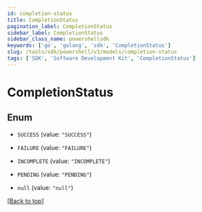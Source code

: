 ```yaml
---
id: completion-status
title: CompletionStatus
pagination_label: CompletionStatus
sidebar_label: CompletionStatus
sidebar_class_name: powershellsdk
keywords: ['go', 'golang', 'sdk', 'CompletionStatus'] 
slug: /tools/sdk/powershell/v3/models/completion-status
tags: ['SDK', 'Software Development Kit', 'CompletionStatus']
---
```



# CompletionStatus

## Enum


* `SUCCESS` (value: `"SUCCESS"`)

* `FAILURE` (value: `"FAILURE"`)

* `INCOMPLETE` (value: `"INCOMPLETE"`)

* `PENDING` (value: `"PENDING"`)

* `null` (value: `"null"`)


[[Back to top]](#) 

